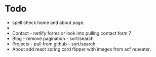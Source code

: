 # Todo

- spell check home and about page.
-
- Contact - netlify forms or look into pulling contact form 7
- Blog - remove pagination - sort/search
- Projects - pull from github - sort/search
- About add react spring card flipper with images from acf repeater.
